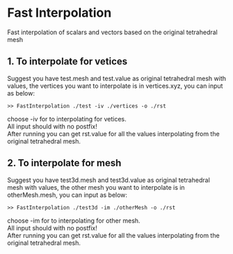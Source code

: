 # Fast Interpolation
Fast interpolation of scalars and vectors based on the original tetrahedral mesh

##  1. To interpolate for vetices
Suggest you have test.mesh and test.value as original tetrahedral mesh with values, the vertices you want to interpolate is in vertices.xyz, you can input as below:

```
>> FastInterpolation ./test -iv ./vertices -o ./rst
```
choose -iv for to interpolating for vetices.   
All input should with no postfix!  
After running you can get rst.value for all the values interpolating from the original tetrahedral mesh. 
##  2. To interpolate for mesh
Suggest you have test3d.mesh and test3d.value as original tetrahedral mesh with values, the other mesh you want to interpolate is in otherMesh.mesh, you can input as below:

```
>> FastInterpolation ./test3d -im ./otherMesh -o ./rst
```
choose -im for to interpolating for other mesh.  
All input should with no postfix!  
After running you can get rst.value for all the values interpolating from the original tetrahedral mesh. 
